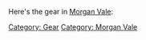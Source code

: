 Here's the gear in [Morgan Vale](:Category:Morgan_Vale "wikilink"):

[Category: Gear](Category:_Gear "wikilink") [Category: Morgan
Vale](Category:_Morgan_Vale "wikilink")
